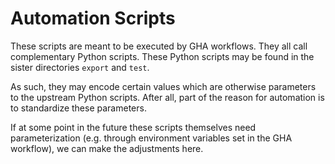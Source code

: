 # Automation Scripts

These scripts are meant to be executed by GHA workflows. They all call complementary Python scripts. These Python scripts may be found in the sister directories `export` and `test`.

As such, they may encode certain values which are otherwise parameters to the upstream Python scripts. After all, part of the reason for automation is to standardize these parameters.

If at some point in the future these scripts themselves need parameterization (e.g. through environment variables set in the GHA workflow), we can make the adjustments here.
